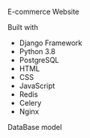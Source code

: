 E-commerce Website

Built with

- Django Framework
- Python 3.8
- PostgreSQL
- HTML
- CSS
- JavaScript
- Redis
- Celery
- Nginx


DataBase model
